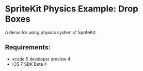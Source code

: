 SpriteKit Physics Example: Drop Boxes
=====================================
A demo for using physics system of SpriteKit.

Requirements:
-------------
* xcode 5 developer preview 4
* iOS 7 SDK Beta 4

